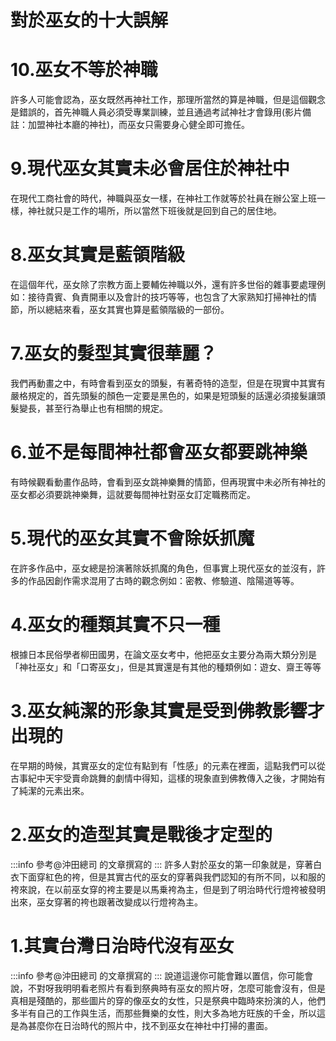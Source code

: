 對於巫女的十大誤解
===
# 10.巫女不等於神職

許多人可能會認為，巫女既然再神社工作，那理所當然的算是神職，但是這個觀念是錯誤的，首先神職人員必須受專業訓練，並且通過考試神社才會錄用(影片備註：加盟神社本廳的神社)，而巫女只需要身心健全即可擔任。

# 9.現代巫女其實未必會居住於神社中

 在現代工商社會的時代，神職與巫女一樣，在神社工作就等於社員在辦公室上班一樣，神社就只是工作的場所，所以當然下班後就是回到自己的居住地。

# 8.巫女其實是藍領階級

在這個年代，巫女除了宗教方面上要輔佐神職以外，還有許多世俗的雜事要處理例如：接待貴賓、負責開車以及會計的技巧等等，也包含了大家熟知打掃神社的情節，所以總結來看，巫女其實也算是藍領階級的一部份。

# 7.巫女的髮型其實很華麗？

我們再動畫之中，有時會看到巫女的頭髮，有著奇特的造型，但是在現實中其實有嚴格規定的，首先頭髮的顏色一定要是黑色的，如果是短頭髮的話還必須接髮讓頭髮變長，甚至行為舉止也有相關的規定。

# 6.並不是每間神社都會巫女都要跳神樂

有時候觀看動畫作品時，會看到巫女跳神樂舞的情節，但再現實中未必所有神社的巫女都必須要跳神樂舞，這就要每間神社對巫女訂定職務而定。

# 5.現代的巫女其實不會除妖抓魔

在許多作品中，巫女總是扮演著除妖抓魔的角色，但事實上現代巫女的並沒有，許多的作品因創作需求混用了古時的觀念例如：密教、修驗道、陰陽道等等。

# 4.巫女的種類其實不只一種

根據日本民俗學者柳田國男，在論文巫女考中，他把巫女主要分為兩大類分別是「神社巫女」和「口寄巫女」，但是其實還是有其他的種類例如：遊女、齋王等等

# 3.巫女純潔的形象其實是受到佛教影響才出現的

在早期的時候，其實巫女的定位有點到有「性感」的元素在裡面，這點我們可以從古事紀中天宇受賣命跳舞的劇情中得知，這樣的現象直到佛教傳入之後，才開始有了純潔的元素出來。

# 2.巫女的造型其實是戰後才定型的
:::info
參考@沖田總司 的文章撰寫的
:::
許多人對於巫女的第一印象就是，穿著白衣下面穿紅色的袴，但是其實古代的巫女的穿著與我們認知的有所不同，以和服的袴來說，在以前巫女穿的袴主要是以馬乗袴為主，但是到了明治時代行燈袴被發明出來，巫女穿著的袴也跟著改變成以行燈袴為主。

# 1.其實台灣日治時代沒有巫女
:::info
參考@沖田總司 的文章撰寫的
:::
說道這邊你可能會難以置信，你可能會說，不對呀我明明看老照片有看到祭典時有巫女的照片呀，怎麼可能會沒有，但是真相是殘酷的，那些圖片的穿的像巫女的女性，只是祭典中臨時來扮演的人，他們多半有自己的工作與生活，而那些舞樂的女性，則大多為地方旺族的千金，所以這是為甚麼你在日治時代的照片中，找不到巫女在神社中打掃的畫面。


